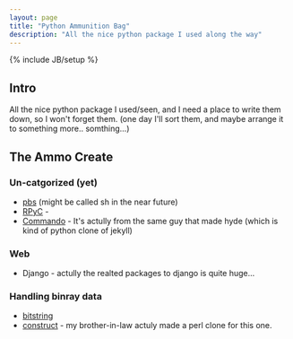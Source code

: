 ```yaml
---
layout: page
title: "Python Ammunition Bag"
description: "All the nice python package I used along the way"
---
```

{% include JB/setup %}
## Intro ##
All the nice python package I used/seen, and I need a place to write 
them down, so I won't forget them.
(one day I'll sort them, and maybe arrange it to something more.. somthing...)

## The Ammo Create ##
### Un-catgorized (yet) ###
- [pbs](https://github.com/amoffat/pbs) (might be called sh in the near future)
- [RPyC](https://github.com/tomerfiliba/rpyc) - 
- [Commando](https://github.com/lakshmivyas/commando) - It's actully from the same guy that made hyde (which is kind of python clone of jekyll)

### Web ###
- Django - actully the realted packages to django is quite huge...

### Handling binray data ###
- [bitstring](http://code.google.com/p/python-bitstring/)
- [construct](http://construct.wikispaces.com/) - my brother-in-law actuly made a perl clone for this one.
